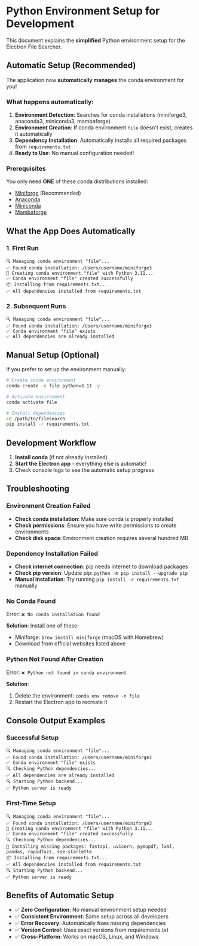 # Python Environment Setup for Development

This document explains the **simplified** Python environment setup for the Electron File Searcher.

## Automatic Setup (Recommended)

The application now **automatically manages** the conda environment for you! 

### What happens automatically:

1. **Environment Detection**: Searches for conda installations (miniforge3, anaconda3, miniconda3, mambaforge)
2. **Environment Creation**: If conda environment `file` doesn't exist, creates it automatically
3. **Dependency Installation**: Automatically installs all required packages from `requirements.txt`
4. **Ready to Use**: No manual configuration needed!

### Prerequisites

You only need **ONE** of these conda distributions installed:
- [Miniforge](https://github.com/conda-forge/miniforge) (Recommended)
- [Anaconda](https://www.anaconda.com/download)
- [Miniconda](https://docs.conda.io/en/latest/miniconda.html)
- [Mambaforge](https://github.com/conda-forge/miniforge)

## What the App Does Automatically

### 1. First Run
```
🔍 Managing conda environment "file"...
✅ Found conda installation: /Users/username/miniforge3
🔧 Creating conda environment "file" with Python 3.11...
✅ Conda environment "file" created successfully
📦 Installing from requirements.txt...
✅ All dependencies installed from requirements.txt
```

### 2. Subsequent Runs
```
🔍 Managing conda environment "file"...
✅ Found conda installation: /Users/username/miniforge3
✅ Conda environment "file" exists
✅ All dependencies are already installed
```

## Manual Setup (Optional)

If you prefer to set up the environment manually:

```bash
# Create conda environment
conda create -n file python=3.11 -y

# Activate environment
conda activate file

# Install dependencies
cd /path/to/filesearch
pip install -r requirements.txt
```

## Development Workflow

1. **Install conda** (if not already installed)
2. **Start the Electron app** - everything else is automatic!
3. Check console logs to see the automatic setup progress

## Troubleshooting

### Environment Creation Failed
- **Check conda installation**: Make sure conda is properly installed
- **Check permissions**: Ensure you have write permissions to create environments
- **Check disk space**: Environment creation requires several hundred MB

### Dependency Installation Failed
- **Check internet connection**: pip needs internet to download packages
- **Check pip version**: Update pip: `python -m pip install --upgrade pip`
- **Manual installation**: Try running `pip install -r requirements.txt` manually

### No Conda Found
Error: `❌ No conda installation found`

**Solution**: Install one of these:
- Miniforge: `brew install miniforge` (macOS with Homebrew)
- Download from official websites listed above

### Python Not Found After Creation
Error: `❌ Python not found in conda environment`

**Solution**: 
1. Delete the environment: `conda env remove -n file`
2. Restart the Electron app to recreate it

## Console Output Examples

### Successful Setup
```
🔍 Managing conda environment "file"...
✅ Found conda installation: /Users/username/miniforge3
✅ Conda environment "file" exists
🔍 Checking Python dependencies...
✅ All dependencies are already installed
🔍 Starting Python backend...
✅ Python server is ready
```

### First-Time Setup
```
🔍 Managing conda environment "file"...
✅ Found conda installation: /Users/username/miniforge3
🔧 Creating conda environment "file" with Python 3.11...
✅ Conda environment "file" created successfully
🔍 Checking Python dependencies...
🔧 Installing missing packages: fastapi, uvicorn, pymupdf, lxml, pandas, rapidfuzz, sse-starlette
📦 Installing from requirements.txt...
✅ All dependencies installed from requirements.txt
🔍 Starting Python backend...
✅ Python server is ready
```

## Benefits of Automatic Setup

- ✅ **Zero Configuration**: No manual environment setup needed
- ✅ **Consistent Environment**: Same setup across all developers
- ✅ **Error Recovery**: Automatically fixes missing dependencies
- ✅ **Version Control**: Uses exact versions from requirements.txt
- ✅ **Cross-Platform**: Works on macOS, Linux, and Windows